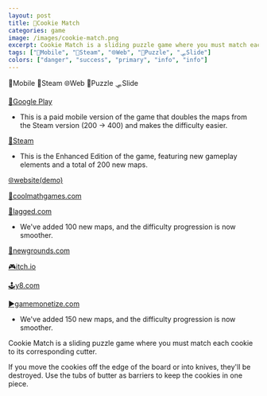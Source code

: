```yaml
---
layout: post
title: 🍪Cookie Match
categories: game
image: /images/cookie-match.png
excerpt: Cookie Match is a sliding puzzle game where you must match each cookie to its corresponding cutter.
tags: ["📱Mobile", "🦾Steam", "🌐Web", "🧩Puzzle", "🛷Slide"]
colors: ["danger", "success", "primary", "info", "info"]
---
```


<span class="badge badge-danger">📱Mobile</span>
<span class="badge badge-success">🦾Steam</span>
<span class="badge badge-primary">🌐Web</span>
<span class="badge badge-info">🧩Puzzle</span>
<span class="badge badge-info">🛷Slide</span>

<a href="https://play.google.com/store/apps/details?id=app.netlify.cookiematch.twa" class="btn btn-primary btn-lg">📱Google Play</a>
- This is a paid mobile version of the game that doubles the maps from the Steam version (200 → 400) and makes the difficulty easier.

<a href="https://store.steampowered.com/app/2268310/Cookie_Match_Enhanced_Edition/" class="btn btn-primary btn-lg">🦾Steam</a>
- This is the Enhanced Edition of the game, featuring new gameplay elements and a total of 200 new maps.

<a href="https://cookiematch.netlify.app/" class="btn btn-primary btn-lg">🌐website(demo)</a>

<a href="https://www.coolmathgames.com/0-cookie-match" class="btn btn-primary btn-lg">🧮coolmathgames.com</a>

<a href="https://lagged.com/play/6069/" class="btn btn-primary btn-lg">🎯lagged.com</a>
- We've added 100 new maps, and the difficulty progression is now smoother.

<a href="https://www.newgrounds.com/portal/view/865946" class="btn btn-primary btn-lg">🎨newgrounds.com</a>

<a href="https://sublevelgames.itch.io/cookie-match" class="btn btn-primary btn-lg">🎮itch.io</a>

<a href="https://y8.com/games/cookie_match" class="btn btn-primary btn-lg">🕹️y8.com</a>

<a href="https://gamemonetize.com/cookie-match-game" class="btn btn-primary btn-lg">▶️gamemonetize.com</a>
- We've added 150 new maps, and the difficulty progression is now smoother.

Cookie Match is a sliding puzzle game where you must match each cookie to its corresponding cutter.

If you move the cookies off the edge of the board or into knives, they'll be destroyed. Use the tubs of butter as barriers to keep the cookies in one piece.
